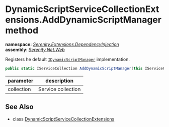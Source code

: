 # DynamicScriptServiceCollectionExtensions.AddDynamicScriptManager method
**namespace:** *[Serenity.Extensions.DependencyInjection](../../README.md#serenity.extensions.dependencyinjection-namespace)*   **assembly**: *[Serenity.Net.Web](../../README.md)*

Registers he default [`IDynamicScriptManager`](../../Serenity.Web/IDynamicScriptManager.md) implementation.

```csharp
public static IServiceCollection AddDynamicScriptManager(this IServiceCollection collection)
```

| parameter | description |
| --- | --- |
| collection | Service collection |

## See Also

* class [DynamicScriptServiceCollectionExtensions](../DynamicScriptServiceCollectionExtensions.md)
